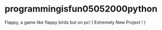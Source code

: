 programmingisfun05052000python
==============================

Flappy, a game like flappy birds but on pc!
( Extremely New Project ! )
